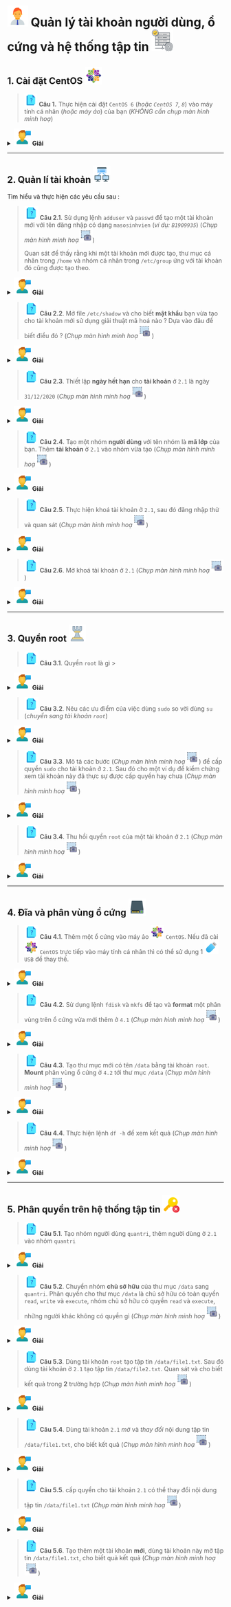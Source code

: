# ![icons8-manager.png](https://raw.githubusercontent.com/Zenfection/Image/master/2021/03/17-20-04-53-icons8-manager.png) Quản lý tài khoản người dùng, ổ cứng và hệ thống tập tin ![EXPERT SYSTEM.png](https://raw.githubusercontent.com/Zenfection/Image/master/2021/03/17-20-05-27-EXPERT%20SYSTEM.png)

## 1. Cài đặt CentOS <img src="https://raw.githubusercontent.com/Zenfection/Image/master/2021/03/17-20-13-14-icons8-centos.png" title="" alt="icons8-centos.png" width="40">

> <img src="https://raw.githubusercontent.com/Zenfection/Image/master/2021/03/17-20-06-29-icons8-questions.png" title="" alt="icons8-questions.png" width="30"> **Câu 1.** Thực hiện cài đặt `CentOS 6` (*hoặc `CentOS 7`, `8`*) vào máy tính cá nhân (*hoặc máy ảo*) của bạn (*KHÔNG cần chụp màn hình minh hoạ*)

<details>
<summary><b><img src="https://raw.githubusercontent.com/Zenfection/Image/master/2021/03/08-16-44-05-icons8-consultation.png" width ="40"> Giải</b></summary>

<br>

Link file ISO [CentOS 8](https://www.centos.org/download/)

</details>

---

## 2. Quản lí tài khoản <img src="https://raw.githubusercontent.com/Zenfection/Image/master/2021/03/18-20-33-54-icons8-networking_manager.png" title="" alt="icons8-networking_manager.png" width="40">

Tìm hiểu và thực hiện các yêu cầu sau : 

> ![icons8-questions.png](https://raw.githubusercontent.com/Zenfection/Image/master/2021/03/17-20-14-01-icons8-questions.png) **Câu 2.1**. Sử dụng lệnh `adduser` và `passwd` để tạo một tài khoản mới với tên đăng nhập có dạng `masosinhvien` (*ví dụ: `B1909935`*)  (*Chụp màn hình minh hoạ*![icons8-screenshot.png](https://raw.githubusercontent.com/Zenfection/Image/master/2021/03/17-20-16-22-icons8-screenshot.png))
> 
> Quan sát để thấy rằng khi một tài khoản mới được tạo, thư mục cá nhân trong `/home` và nhóm cá nhân trong `/etc/group` ứng với tài khoản đó cũng được tạo theo.

<details>
<summary><b><img src="https://raw.githubusercontent.com/Zenfection/Image/master/2021/03/08-16-44-05-icons8-consultation.png" width ="40"> Giải</b></summary>

<br>

- Sử dụng tài khoản `root` để tạo người dùng mới như sau : 

![8c66dc280146f318aa571.jpg](https://raw.githubusercontent.com/Zenfection/Image/master/2021/03/28-16-00-36-8c66dc280146f318aa571.jpg)

- Sử dụng lệnh `ls` hiển thị danh sách các file trong thư mục : 
  
  ![9a13345ce9321b6c42232.jpg](https://raw.githubusercontent.com/Zenfection/Image/master/2021/03/28-16-00-41-9a13345ce9321b6c42232.jpg)

- Sử dụng lệnh `cat` để xem nội dung bên trong file : 
  
  ![8c6c7d23a04d52130b5c4.jpg](https://raw.githubusercontent.com/Zenfection/Image/master/2021/03/28-16-00-34-8c6c7d23a04d52130b5c4.jpg)
  
  ![fd15315aec341e6a47253.jpg](https://raw.githubusercontent.com/Zenfection/Image/master/2021/03/28-16-29-14-fd15315aec341e6a47253.jpg)

</details>

> ![icons8-questions.png](https://raw.githubusercontent.com/Zenfection/Image/master/2021/03/17-20-14-01-icons8-questions.png) **Câu 2.2**. Mở file `/etc/shadow` và cho biết **mật khẩu** bạn vừa tạo cho tài khoản mới sử dụng giải thuật mã hoá nào ? Dựa vào đâu để biết điều đó ? (*Chụp màn hình minh hoạ*![icons8screenshotpng](https://raw.githubusercontent.com/Zenfection/Image/master/2021/03/17-20-16-22-icons8-screenshot.png))

<details>
<summary><b><img src="https://raw.githubusercontent.com/Zenfection/Image/master/2021/03/08-16-44-05-icons8-consultation.png" width ="40"> Giải</b></summary>

<br>

Sử dụng lệnh `cat` để xem nội dung bên trong file : 

![2a04a263790d8b53d21c.jpg](https://raw.githubusercontent.com/Zenfection/Image/master/2021/03/28-16-01-12-2a04a263790d8b53d21c.jpg)

![078991ee4a80b8dee191.png](https://raw.githubusercontent.com/Zenfection/Image/master/2021/03/28-16-32-01-078991ee4a80b8dee191.png)

==> ![icons8-centos.png](https://raw.githubusercontent.com/Zenfection/Image/master/2021/03/28-16-40-46-icons8-centos.png)`CentOS` sử dụng <img src="https://raw.githubusercontent.com/Zenfection/Image/master/2021/03/28-16-40-55-sha512.png" title="" alt="sha512.png" width="30">`SHA512` để mã hoá mật khẩu, vì có ký hiệu `$6` trước dãy mật khẩu đã mã hoá 

</details>

> ![icons8questionspng](https://raw.githubusercontent.com/Zenfection/Image/master/2021/03/17-20-14-01-icons8-questions.png) **Câu 2.3**. Thiết lập **ngày hết hạn** cho **tài khoản** ở `2.1` là ngày `31/12/2020` (*Chụp màn hình minh hoạ*![icons8screenshotpng](https://raw.githubusercontent.com/Zenfection/Image/master/2021/03/17-20-16-22-icons8-screenshot.png))

<details>
<summary><b><img src="https://raw.githubusercontent.com/Zenfection/Image/master/2021/03/08-16-44-05-icons8-consultation.png" width ="40"> Giải</b></summary>

<br>

Sử dụng (Yêu cầu người dùng `root`) : 

- `usermod -e <date> <user>` : đặt ngày hết hạn cho tài khoản cụ thể
- `chage -l <user>` : Hiển thị thông tin hết hạn tài khoản cụ thể

![f58088d2acbb5ee507aa.jpg](https://raw.githubusercontent.com/Zenfection/Image/master/2021/03/28-16-43-22-f58088d2acbb5ee507aa.jpg)

</details>

> ![icons8questionspng](https://raw.githubusercontent.com/Zenfection/Image/master/2021/03/17-20-14-01-icons8-questions.png) **Câu 2.4**. Tạo một nhóm **người dùng** với tên nhóm là **mã lớp** của bạn. Thêm **tài khoản** ở `2.1` vào nhóm vừa tạo (*Chụp màn hình minh hoạ*![icons8screenshotpng](https://raw.githubusercontent.com/Zenfection/Image/master/2021/03/17-20-16-22-icons8-screenshot.png))

<details>
<summary><b><img src="https://raw.githubusercontent.com/Zenfection/Image/master/2021/03/08-16-44-05-icons8-consultation.png" width ="40"> Giải</b></summary>

<br>

Sử dụng  (*yêu cầu người dùng `root`*) : 

- `groupadd <group>` : thêm nhóm người dùng
- `usermod -a -G <group> <user>`  : thêm người dùng vào nhóm
- `groups <user>` : Kiểm tra người dùng thuộc tất cả nhóm nào

![473b60074d6ebf30e67f.jpg](https://raw.githubusercontent.com/Zenfection/Image/master/2021/03/28-16-44-59-473b60074d6ebf30e67f.jpg) 

</details>

> ![icons8questionspng](https://raw.githubusercontent.com/Zenfection/Image/master/2021/03/17-20-14-01-icons8-questions.png) **Câu 2.5**. Thực hiện khoá tài khoản ở `2.1`, sau đó đăng nhập thử và quan sát (*Chụp màn hình minh hoạ*![icons8screenshotpng](https://raw.githubusercontent.com/Zenfection/Image/master/2021/03/17-20-16-22-icons8-screenshot.png))

<details>
<summary><b><img src="https://raw.githubusercontent.com/Zenfection/Image/master/2021/03/08-16-44-05-icons8-consultation.png" width ="40"> Giải</b></summary>

<br>

Sử dụng (*yêu cầu người dùng `root`*) : 

- `usermod -L <user>` : khoá tài khoản người dùng
  
  ![a308236c4805ba5be314.jpg](https://raw.githubusercontent.com/Zenfection/Image/master/2021/03/28-16-49-24-a308236c4805ba5be314.jpg)
  
  > ⚠️ Sau khi **khoá tài khoản**, chuỗi mật khẩu mã hoá sẽ thêm `!` vào trước.
  > 
  > ![b5dac547ca2e3870613f.jpg](https://raw.githubusercontent.com/Zenfection/Image/master/2021/03/28-16-51-20-b5dac547ca2e3870613f.jpg)

- Sử dụng lệnh `su` để chuyển tài khoản : 
  
  ![465051cd5ea4acfaf5b5.jpg](https://raw.githubusercontent.com/Zenfection/Image/master/2021/03/28-16-53-13-465051cd5ea4acfaf5b5.jpg)
  
  > ⚠️ Ở ![icons8-centos.png](https://raw.githubusercontent.com/Zenfection/Image/master/2021/03/28-16-40-46-icons8-centos.png) `CentOS 8` khi ta **khoá tài khoản**, màn hình đăng nhập sẽ không có tài khoản đã khoá  
  > 
  > <img src="https://raw.githubusercontent.com/Zenfection/Image/master/2021/03/28-16-54-32-499567e10988fbd6a299.jpg" title="" alt="499567e10988fbd6a299.jpg" width="243">

</details>

> ![icons8questionspng](https://raw.githubusercontent.com/Zenfection/Image/master/2021/03/17-20-14-01-icons8-questions.png) **Câu 2.6**. Mở khoá tài khoản ở `2.1` (*Chụp màn hình minh hoạ*![icons8screenshotpng](https://raw.githubusercontent.com/Zenfection/Image/master/2021/03/17-20-16-22-icons8-screenshot.png))

<details>
<summary><b><img src="https://raw.githubusercontent.com/Zenfection/Image/master/2021/03/08-16-44-05-icons8-consultation.png" width ="40"> Giải</b></summary>

<br>

Sử dụng (*yêu cầu tài khoản `root`*) : 

- `usermod -U <user>` : Mở khoá tài khoản
  
  ![53535b7a3013c24d9b02.jpg](https://raw.githubusercontent.com/Zenfection/Image/master/2021/03/28-16-57-45-53535b7a3013c24d9b02.jpg)
  
  > ⚠️ Sau khi  **mớ khoá**, chuỗi mật khẩu sẽ xoá đi `!` trước nó ==> trở lại như xưa

- Sử dụng lệnh `su` để chuyển đổi tài khoản (*từ tài khoản thường*) : 
  
  ![0dc2abebc08232dc6b93.jpg](https://raw.githubusercontent.com/Zenfection/Image/master/2021/03/28-16-59-02-0dc2abebc08232dc6b93.jpg)
  
  > ⚠️ Màn hình đăng nhập đã hiện thị tài khoản 
  > 
  > <img title="" src="https://raw.githubusercontent.com/Zenfection/Image/master/2021/03/28-16-59-32-8ad527cc4aa5b8fbe1b4.jpg" alt="8ad527cc4aa5b8fbe1b4.jpg" width="292">

</details>

---

## 3. Quyền root <img src="https://raw.githubusercontent.com/Zenfection/Image/master/2021/03/18-20-40-22-icons8-rook.png" title="" alt="icons8-rook.png" width="40">

> ![icons8questionspng](https://raw.githubusercontent.com/Zenfection/Image/master/2021/03/17-20-14-01-icons8-questions.png) **Câu 3.1**. Quyền `root` là gì > 

<details>
<summary><b><img src="https://raw.githubusercontent.com/Zenfection/Image/master/2021/03/08-16-44-05-icons8-consultation.png" width ="40"> Giải</b></summary>

<br>

Quyền `root` là quyền thực thi cao dưới người quản trị cao nhất.

</details>

> ![icons8questionspng](https://raw.githubusercontent.com/Zenfection/Image/master/2021/03/17-20-14-01-icons8-questions.png) **Câu 3.2**. Nêu các ưu điểm của việc dùng `sudo` so vời dùng `su` (*chuyển sang tài khoản `root`*)

<details>
<summary><b><img src="https://raw.githubusercontent.com/Zenfection/Image/master/2021/03/08-16-44-05-icons8-consultation.png" width ="40"> Giải</b></summary>

<br>

Có sự khác biệt lớn giữa các lệnh **`su`** và **`sudo`**:

- **`su`** chuyển bạn sang **tài khoản người dùng `root`**.
- **`sudo`** chạy lệnh với **đặc quyền `root`**.

Về cơ bản, **`sudo`** là một **binary setuid** là thực hiện lệnh **`root`** thay mặt người dùng uỷ quyền khác.

</details>

> ![icons8questionspng](https://raw.githubusercontent.com/Zenfection/Image/master/2021/03/17-20-14-01-icons8-questions.png) **Câu 3.3**. Mô tả các bước (*Chụp màn hình minh hoạ*![icons8screenshotpng](https://raw.githubusercontent.com/Zenfection/Image/master/2021/03/17-20-16-22-icons8-screenshot.png)) để cấp quyền `sudo` cho tài khoản ở `2.1`. Sau đó cho một ví dụ để kiểm chứng xem tài khoản này đã thực sự được cấp quyền hay chưa (*Chụp màn hình minh hoạ*![icons8screenshotpng](https://raw.githubusercontent.com/Zenfection/Image/master/2021/03/17-20-16-22-icons8-screenshot.png))

<details>
<summary><b><img src="https://raw.githubusercontent.com/Zenfection/Image/master/2021/03/08-16-44-05-icons8-consultation.png" width ="40"> Giải</b></summary>

<br>

Để cho riêng người dùng quyền truy cập **`root`**, bạn cần thêm người dùng vào nhóm quyền truy cập **`root`**.

- **B1** : Gõ lệnh `visudo` dưới tài khoản `root` 
  
  ![7cf08edccfb43dea64a5.jpg](https://raw.githubusercontent.com/Zenfection/Image/master/2021/03/28-17-05-59-7cf08edccfb43dea64a5.jpg)

- **B2** : Kéo xuống tìm và chỉnh sửa như sau : 
  
  ![cf8f86a2c7ca35946cdb.jpg](https://raw.githubusercontent.com/Zenfection/Image/master/2021/03/28-17-08-32-cf8f86a2c7ca35946cdb.jpg) 
  
  > 💡 Tuy nhiên tôi khuyên bạn nên cấp quyền `root` cho `group`, vì ta có thể dễ dàng quản lí nó, `CentOS 8` đã tạo cho ta sẵn nhóm `wheel`

- **B3**: Thêm tài khoản vào nhóm `wheel` : 
  
  ![d57f9451d53927677e28.jpg](https://raw.githubusercontent.com/Zenfection/Image/master/2021/03/28-17-09-44-d57f9451d53927677e28.jpg)

==> Vậy là đã xong các bước cấp quyền `root` cho tài khoản , thử như sau : 

> ![eca6a488e5e017be4ef1.jpg](https://raw.githubusercontent.com/Zenfection/Image/master/2021/03/28-17-14-26-eca6a488e5e017be4ef1.jpg)
> 
> ![dd1c8732c65a34046d4b.jpg](https://raw.githubusercontent.com/Zenfection/Image/master/2021/03/28-17-14-33-dd1c8732c65a34046d4b.jpg)
> 
> ==> Vậy là chúng ta không cần tài khoản `root` vẫn có thể vào file `/etc/shadow`

</details>

> ![icons8questionspng](https://raw.githubusercontent.com/Zenfection/Image/master/2021/03/17-20-14-01-icons8-questions.png) **Câu 3.4**. Thu hồi quyền `root` của một tài khoản ở `2.1` (*Chụp màn hình minh hoạ*![icons8screenshotpng](https://raw.githubusercontent.com/Zenfection/Image/master/2021/03/17-20-16-22-icons8-screenshot.png))

<details>
<summary><b><img src="https://raw.githubusercontent.com/Zenfection/Image/master/2021/03/08-16-44-05-icons8-consultation.png" width ="40"> Giải</b></summary>

<br>

Sử dụng `gpasswd -d &lt;user&gt; &lt;group&gt;` : Xoá người dùng ra khỏi nhóm

![6458a4abefc31d9d44d2.jpg](https://raw.githubusercontent.com/Zenfection/Image/master/2021/03/28-17-17-33-6458a4abefc31d9d44d2.jpg)

==> Vậy là đã thu hồi quyền `root` cho tài khoản, thử như sau : 

> ![51cca93fe25710094946.jpg](https://raw.githubusercontent.com/Zenfection/Image/master/2021/03/28-17-17-37-51cca93fe25710094946.jpg)
> 
> ==> Vậy là tài khoản `B1909935_CTU` không thể truy cập vào file `/etc/shadow`

</details>

---

## 4. Đĩa và phân vùng ổ cứng <img src="https://raw.githubusercontent.com/Zenfection/Image/master/2021/03/18-20-43-48-icons8-ssd.png" title="" alt="icons8-ssd.png" width="40">

> ![icons8questionspng](https://raw.githubusercontent.com/Zenfection/Image/master/2021/03/17-20-14-01-icons8-questions.png) **Câu 4.1**. Thêm một ổ cứng vào máy ảo ![icons8-centos.png](https://raw.githubusercontent.com/Zenfection/Image/master/2021/03/18-20-45-54-icons8-centos.png) `CentOS`. Nếu đã cài ![icons8-centos.png](https://raw.githubusercontent.com/Zenfection/Image/master/2021/03/18-20-45-54-icons8-centos.png) `CentOS` trực tiếp vào máy tính cá nhân thì có thể sử dụng  1 ![icons8-usb_memory_stick.png](https://raw.githubusercontent.com/Zenfection/Image/master/2021/03/18-20-45-37-icons8-usb_memory_stick.png)`USB` để thay thế.

<details>
<summary><b><img src="https://raw.githubusercontent.com/Zenfection/Image/master/2021/03/08-16-44-05-icons8-consultation.png" width ="40"> Giải</b></summary>

<br>

Cắm ![icons8usbmemorystickpng](https://raw.githubusercontent.com/Zenfection/Image/master/2021/03/18-20-45-37-icons8-usb_memory_stick.png)`USB` vào máy và gõ lệnh `sudo fdisk -l` để xem thiết bị : 

![196b4ebaa3d2518c08c3.jpg](https://raw.githubusercontent.com/Zenfection/Image/master/2021/03/28-17-21-45-196b4ebaa3d2518c08c3.jpg)

![78247bb4b6dc44821dcd.jpg](https://raw.githubusercontent.com/Zenfection/Image/master/2021/03/28-17-22-30-78247bb4b6dc44821dcd.jpg)

==> Vậy ![icons8usbmemorystickpng](https://raw.githubusercontent.com/Zenfection/Image/master/2021/03/18-20-45-37-icons8-usb_memory_stick.png)`USB` của ta là `/dev/sde` và có dung lượng `14.3GB` 

</details>

>  ![icons8questionspng](https://raw.githubusercontent.com/Zenfection/Image/master/2021/03/17-20-14-01-icons8-questions.png) **Câu 4.2**. Sử dụng lệnh `fdisk` và `mkfs` để tạo và **format** một phân vùng trên ổ cứng vừa mới thêm ở `4.1` (*Chụp màn hình minh hoạ*![icons8screenshotpng](https://raw.githubusercontent.com/Zenfection/Image/master/2021/03/17-20-16-22-icons8-screenshot.png))

<details>
<summary><b><img src="https://raw.githubusercontent.com/Zenfection/Image/master/2021/03/08-16-44-05-icons8-consultation.png" width ="40"> Giải</b></summary>

<br>

**B1** : Gõ lệnh `fdisk <đưỡng dẫn ổ cứng>`

![b80fcc8201eaf3b4aafb.jpg](https://raw.githubusercontent.com/Zenfection/Image/master/2021/03/28-21-25-57-b80fcc8201eaf3b4aafb.jpg)

> 💡 Gõ `m` để đọc hướng dẫn 
> 
> ==> Nếu ố cứng có dữ liệu hãy gõ `d` để xoá ổ cứng

**B2** : Gõ `n` để tạo phân vùng mới

![00371ca1d1c923977ad8 (1).jpg](https://raw.githubusercontent.com/Zenfection/Image/master/2021/03/28-20-16-12-00371ca1d1c923977ad8%20(1).jpg)

**B3:** Gõ `w` để ghi phân vùng 

![bb709fe6528ea0d0f99f.jpg](https://raw.githubusercontent.com/Zenfection/Image/master/2021/03/28-20-16-35-bb709fe6528ea0d0f99f.jpg)

==> Đã tạo xong phân vùng cần thiết  ![icons8-checkmark.png](https://raw.githubusercontent.com/Zenfection/Image/master/2021/03/28-20-19-20-icons8-checkmark.png)

> 💡 Kiểm tra bằng cách gõ `fdisk -l <đường dẫn ổ cứng>`
> 
> ![97f5187ed51627487e07.jpg](https://raw.githubusercontent.com/Zenfection/Image/master/2021/03/28-20-16-09-97f5187ed51627487e07.jpg)

Sử dụng lệnh `mkfs.<chuẩn file system> <đưỡng dẫn ổ cứng>` để **format** ổ cứng theo chuẩn `file system` mình muốn : 

![37b6493a8452760c2f43.jpg](https://raw.githubusercontent.com/Zenfection/Image/master/2021/03/28-20-16-05-37b6493a8452760c2f43.jpg)

</details>

> ![icons8questionspng](https://raw.githubusercontent.com/Zenfection/Image/master/2021/03/17-20-14-01-icons8-questions.png) **Câu 4.3**. Tạo thư mục mới có tên `/data` bằng tài khoản `root`. **Mount** phân vùng ổ cứng ở `4.2` tới thư mục `/data` (*Chụp màn hình minh hoạ*![icons8screenshotpng](https://raw.githubusercontent.com/Zenfection/Image/master/2021/03/17-20-16-22-icons8-screenshot.png))

<details>
<summary><b><img src="https://raw.githubusercontent.com/Zenfection/Image/master/2021/03/08-16-44-05-icons8-consultation.png" width ="40"> Giải</b></summary>

<br>

Sử dụng (*yêu cầu tài khoản `root`*)

- `mkdir` : tạo thư mục
- `mount <đưỡng dẫn ổ cứng> <đưỡng dẫn thư mục>` : Gắn ổ cứng vào đường dẫn cụ thể

![c3d6965b5b33a96df022.jpg](https://raw.githubusercontent.com/Zenfection/Image/master/2021/03/28-21-15-12-c3d6965b5b33a96df022.jpg)

</details>

> ![icons8questionspng](https://raw.githubusercontent.com/Zenfection/Image/master/2021/03/17-20-14-01-icons8-questions.png) **Câu 4.4**. Thực hiện lệnh `df -h` để xem kết quả (*Chụp màn hình minh hoạ*![icons8screenshotpng](https://raw.githubusercontent.com/Zenfection/Image/master/2021/03/17-20-16-22-icons8-screenshot.png))

<details>
<summary><b><img src="https://raw.githubusercontent.com/Zenfection/Image/master/2021/03/08-16-44-05-icons8-consultation.png" width ="40"> Giải</b></summary>

<br>

![8942f4cf39a7cbf992b6.jpg](https://raw.githubusercontent.com/Zenfection/Image/master/2021/03/28-21-27-18-8942f4cf39a7cbf992b6.jpg)

> 💡Ổ cứng `/dev/sde` có `15G`, khả dụng `14G` và đã sử dụng `41M(1%)` đã được mount vào trong `/data`

</details>

---

## 5. Phân quyền trên hệ thống tập tin <img src="https://raw.githubusercontent.com/Zenfection/Image/master/2021/03/18-20-49-01-icons8-remove_key.png" title="" alt="icons8-remove_key.png" width="40">

> ![icons8questionspng](https://raw.githubusercontent.com/Zenfection/Image/master/2021/03/17-20-14-01-icons8-questions.png) **Câu 5.1**. Tạo nhóm người dùng `quantri`, thêm người dùng ở `2.1` vào nhóm `quantri`

<details>
<summary><b><img src="https://raw.githubusercontent.com/Zenfection/Image/master/2021/03/08-16-44-05-icons8-consultation.png" width ="40"> Giải</b></summary>

<br>

Làm theo câu [2.4](https://github.com/Zenfection/CTU/blob/main/HocPhan/CT179-Quan_tri_he_thong/Thuchanh/buoi2.md#2-quản-lí-tài-khoản-) trên : 

![d0e5c2e90b81f9dfa090.png](https://raw.githubusercontent.com/Zenfection/Image/master/2021/03/28-21-30-11-d0e5c2e90b81f9dfa090.png)

</details>

> ![icons8questionspng](https://raw.githubusercontent.com/Zenfection/Image/master/2021/03/17-20-14-01-icons8-questions.png) **Câu 5.2**. Chuyển nhóm **chủ sỡ hữu** của thư mục `/data` sang `quantri`. Phân quyền cho thư mục `/data` là chủ sở hữu có toàn quyền `read`, `write` và `execute`, nhóm chủ sở hữu có quyền `read` và `execute`, những người khác không có quyền gì (*Chụp màn hình minh hoạ*![icons8screenshotpng](https://raw.githubusercontent.com/Zenfection/Image/master/2021/03/17-20-16-22-icons8-screenshot.png))

<details>
<summary><b><img src="https://raw.githubusercontent.com/Zenfection/Image/master/2021/03/08-16-44-05-icons8-consultation.png" width ="40"> Giải</b></summary>

<br>

- Sử dụng lệnh `chgrp <group> <đưỡng dẫn>` : thay đổi nhóm sử dụng cho thư mục cụ thể 
  
  ![8225745b5d30af6ef621.png](https://raw.githubusercontent.com/Zenfection/Image/master/2021/03/28-21-37-16-8225745b5d30af6ef621.png)
  
  > 💡 Như bạn đã thấy quyền sở hữu nhóm đổi qua `quantri`

- Sử dụng lệnh `chmod <option> <đưỡng dẫn thư mục>` : thay đổi quyền cho thư mục
  
  ![4243ac3d855677082e47.png](https://raw.githubusercontent.com/Zenfection/Image/master/2021/03/28-21-37-15-4243ac3d855677082e47.png)
  
  > 💡 Như bạn đã thấy  : 
  > 
  > - `drwxr` là toàn quyền cho `user`
  > - `x` là quyền thực thi cho `group` 
  > - `---` là không có quyền gì cho `other`

</details>

> ![icons8questionspng](https://raw.githubusercontent.com/Zenfection/Image/master/2021/03/17-20-14-01-icons8-questions.png) **Câu 5.3**. Dùng tài khoản `root` tạo tập tin `/data/file1.txt`. Sau đó dùng tài khoản ở `2.1` tạo tập tin `/data/file2.txt`. Quan sát và cho biết kết quả trong **2** trường hợp (*Chụp màn hình minh hoạ*![icons8screenshotpng](https://raw.githubusercontent.com/Zenfection/Image/master/2021/03/17-20-16-22-icons8-screenshot.png))

<details>
<summary><b><img src="https://raw.githubusercontent.com/Zenfection/Image/master/2021/03/08-16-44-05-icons8-consultation.png" width ="40"> Giải</b></summary>

<br>

🤔 Sử dụng lệnh `nano` hoặc `gedit` để tạo file và ghi :

- Người dùng `root`  :
  
  ![af4067354e5ebc00e54f.jpg](https://raw.githubusercontent.com/Zenfection/Image/master/2021/03/28-22-29-04-af4067354e5ebc00e54f.jpg)

- Người dùng `B1909935_CTU` : 
  
  ![a2ea37821ee9ecb7b5f8.jpg](https://raw.githubusercontent.com/Zenfection/Image/master/2021/03/28-22-28-51-a2ea37821ee9ecb7b5f8.jpg)
  
  > ⚠️ Ngay lập tức sẽ lỗi vì `B1909935_CTU` nằm trong group `quantri` chỉ có quyền `x` (*thực thi*), không có quyền `w` (*ghi*)
  > 
  > ![f1c525b10cdafe84a7cb.jpg](https://raw.githubusercontent.com/Zenfection/Image/master/2021/03/28-22-33-06-f1c525b10cdafe84a7cb.jpg)

</details>

> ![icons8questionspng](https://raw.githubusercontent.com/Zenfection/Image/master/2021/03/17-20-14-01-icons8-questions.png) **Câu 5.4**. Dùng tài khoản `2.1` *mở* và *thay đổi* nội dung tập tin `/data/file1.txt`, cho biết kết quả (*Chụp màn hình minh hoạ*![icons8screenshotpng](https://raw.githubusercontent.com/Zenfection/Image/master/2021/03/17-20-16-22-icons8-screenshot.png))

<details>
<summary><b><img src="https://raw.githubusercontent.com/Zenfection/Image/master/2021/03/08-16-44-05-icons8-consultation.png" width ="40"> Giải</b></summary>

<br>

Sử dụng lệnh `nano` ở  tài khoản `B1909935_CTU` : 

![4922ca4ae321117f4830.jpg](https://raw.githubusercontent.com/Zenfection/Image/master/2021/03/28-22-35-14-4922ca4ae321117f4830.jpg)

> ⚠️ Sẽ phát sinh ra lỗi không có quyền ghi 
> 
> ![c731b25d9b3669683027.jpg](https://raw.githubusercontent.com/Zenfection/Image/master/2021/03/28-22-36-50-c731b25d9b3669683027.jpg)
> 
> ==> Vì chủ sở hữu của `file1.txt` là `root`, và người dùng khác chỉ có quyền `r` (*đọc*) ==> `B1909935_CTU` không thể **ghi**
> 
> ![6f608306aa6d5833017c.png](https://raw.githubusercontent.com/Zenfection/Image/master/2021/03/28-22-37-05-6f608306aa6d5833017c.png)

</details>

> ![icons8questionspng](https://raw.githubusercontent.com/Zenfection/Image/master/2021/03/17-20-14-01-icons8-questions.png) **Câu 5.5**. cấp quyền cho tài khoản `2.1` có thể thay đổi nội dung tập tin `/data/file1.txt` (*Chụp màn hình minh hoạ*![icons8screenshotpng](https://raw.githubusercontent.com/Zenfection/Image/master/2021/03/17-20-16-22-icons8-screenshot.png))

<details>
<summary><b><img src="https://raw.githubusercontent.com/Zenfection/Image/master/2021/03/08-16-44-05-icons8-consultation.png" width ="40"> Giải</b></summary>

<br>

Sử dụng lệnh `chmod <option> <đường dẫn thư mục>` để cấp quyền cho thư mục

![4d648802a16953370a78.jpg](https://raw.githubusercontent.com/Zenfection/Image/master/2021/03/28-22-40-18-4d648802a16953370a78.jpg)

</details>

> ![icons8questionspng](https://raw.githubusercontent.com/Zenfection/Image/master/2021/03/17-20-14-01-icons8-questions.png) **Câu 5.6**. Tạo thêm một tài khoản **mới**, dùng tài khoản này mở tập tin `/data/file1.txt`, cho biết quả kết quả (*Chụp màn hình minh hoạ*![icons8screenshotpng](https://raw.githubusercontent.com/Zenfection/Image/master/2021/03/17-20-16-22-icons8-screenshot.png))

<details>
<summary><b><img src="https://raw.githubusercontent.com/Zenfection/Image/master/2021/03/08-16-44-05-icons8-consultation.png" width ="40"> Giải</b></summary>

<br>

Làm theo câu [2.1](https://github.com/Zenfection/CTU/blob/main/HocPhan/CT179-Quan_tri_he_thong/Thuchanh/buoi2.md#2-quản-lí-tài-khoản-) để tạo người dùng mới 

![6e3cd55afc310e6f5720.jpg](https://raw.githubusercontent.com/Zenfection/Image/master/2021/03/28-22-41-52-6e3cd55afc310e6f5720.jpg)

Sử dụng lệnh sau để mở thư mục `/data/file1.txt`

```bash
$ nano /data/file1.txt 
# Thực thi lệnh ở người dùng newStudent vừa tạo
```

> ⚠️ Sẽ đưa ra lỗi không thể truy cập vào `/data` 
> 
> ![86dfe2bacbd1398f60c0.jpg](https://raw.githubusercontent.com/Zenfection/Image/master/2021/03/28-22-44-59-86dfe2bacbd1398f60c0.jpg)
> 
> 🤔 Vì trong câu `5.2`, chúng ta thiết lập `/data`, người khác không có quyền gì cả và nhóm sở hữu là `quantri`, tài khoản `newStudent` không thuộc nhóm đó.

</details>
